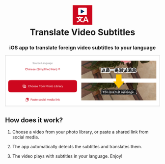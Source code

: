 <h1 align="center"><img src="../assets/AppIcon.png" width=64 height=64><br>Translate Video Subtitles</h1>

<h3 align="center">iOS app to translate foreign video subtitles to your language</h3>

<p align="center"><img src="screenshot.jpg"></p>

## How does it work?

1. Choose a video from your photo library, or paste a shared link from social media.

2. The app automatically detects the subtitles and translates them.

3. The video plays with subtitles in your language. Enjoy!
